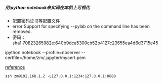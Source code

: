 ##### 用ipython notebook来实现在本机上可视化

- 配置密码证书等配置文件
- error Support for specifying --pylab on the command line has been removed.
- 密码：sha1:70823265982e:640b9dca5300cb52b4127c23655ea4d6d3715e45


ipython notebook --profile=nbserver --certfile=/home/zm/.jupyter/mycert.pem

[reference](http://mindonmind.github.io/2013/02/08/ipython-notebook-interactive-computing-new-era/#本地运行)

```
ssh zm@192.168.1.2 -L127.0.0.1:1234:127.0.0.1:8888
```